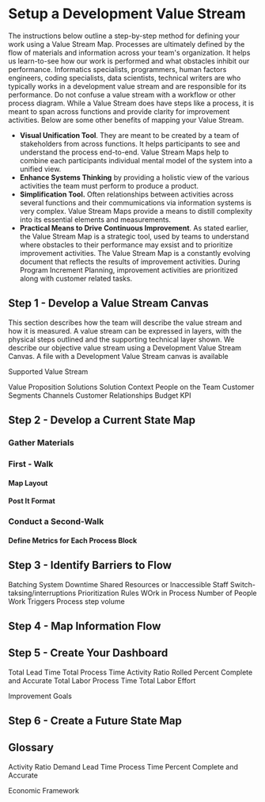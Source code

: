 # Setup a Development Value Stream

The instructions below outline a step-by-step method for defining your work using a Value Stream Map. Processes are ultimately defined by the flow of materials and information across your team's organization. It helps us learn-to-see how our work is performed and what obstacles inhibit our performance. Informatics specialists, programmers, human factors engineers, coding specialists, data scientists, technical writers are who typically works in a development value stream and are responsible for its performance. Do not confuse a value stream with a workflow or other process diagram.  While a Value Stream does have steps like a process, it is meant to span across functions and provide clarity for improvement activities. Below are some other benefits of mapping your Value Stream.

- **Visual Unification Tool**. They are meant to be created by a team of stakeholders from across functions. It helps participants to see and understand the process end-to-end. Value Stream Maps help to combine each participants individual mental model of the system into a unified view.
- **Enhance Systems Thinking** by providing a holistic view of the various activities the team must perform to produce a product. 
- **Simplification Tool.** Often relationships between activities across several functions and their commumications via information systems is very complex. Value Stream Maps provide a means to distill complexity into its essential elements and measurements.
- **Practical Means to Drive Continuous Improvement**. As stated earlier, the Value Stream Map is a strategic tool, used by teams to understand where obstacles to their performance may exsist and to prioritize improvement activities. The Value Stream Map is a constantly evolving document that reflects the results of improvement activities.  During Program Increment Planning, improvement activities are prioritized along with customer related tasks.

## Step 1 - Develop a Value Stream Canvas

This section describes how the team will describe the value stream and how it is measured. A value stream can be expressed in layers, with the physical steps outlined and the supporting technical layer shown. We describe our objective value stream using a Development Value Stream Canvas. A file with a Development Value Stream canvas is available 



Supported Value Stream

Value Proposition
Solutions
Solution Context
People on the Team
Customer Segments
Channels
Customer Relationships
Budget
KPI


## Step 2 - Develop a Current State Map

### Gather Materials

### First - Walk

#### Map Layout

#### Post It Format

### Conduct a Second-Walk

#### Define Metrics for Each Process Block

## Step 3 - Identify Barriers to Flow
Batching
System Downtime 
Shared Resources or Inaccessible Staff
Switch-taksing/interruptions
Prioritization Rules
WOrk in Process
Number of People
Work Triggers
Process step volume

## Step 4 - Map Information Flow

## Step 5 - Create Your Dashboard

Total Lead Time
Total Process Time
Activity Ratio
Rolled Percent Complete and Accurate
Total Labor Process Time
Total Labor Effort

Improvement Goals

## Step 6 - Create a Future State Map







## Glossary

Activity Ratio
Demand
Lead Time
Process Time
Percent Complete and Accurate


Economic Framework





